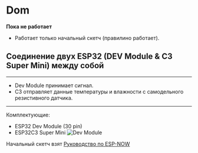 # Dom

**Пока не работает**  

- Работает только начальный скетч (правилино работает).

## Соединение двух ESP32 (DEV Module & C3 Super Mini) между собой

---

- Dev Module принимает сигнал.
- C3 отправляет данные температуры и влажности с самодельного резистивного датчика.

---
Комплектующие:

- ESP32 Dev Module (30 pin)
- ESP32C3 Super Mini
![Dev Module](https://github.com/pokolips/Dom/blob/main/Proect/ESP32%20Dev%20Module%20(30pin).png, "ESP32")

Начальный скетч взят [Руководство по ESP-NOW](https://voltiq.ru/esp-now-esp32-arduino-ide/?ysclid=lyya2i91g5994491045)
